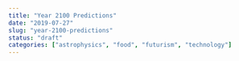 ```yaml
---
title: "Year 2100 Predictions"
date: "2019-07-27"
slug: "year-2100-predictions"
status: "draft"
categories: ["astrophysics", "food", "futurism", "technology"]
---
```

